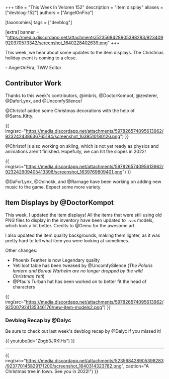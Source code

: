 +++
title = "This Week In Veloren 152"
description = "Item display"
aliases = ["devblog-152"]
authors = ["AngelOnFira"]

[taxonomies]
tags = ["devblog"]

[extra]
banner = "https://media.discordapp.net/attachments/523568428905398283/923409920370573342/screenshot_1640228402639.png"
+++

This week, we hear about some updates to the item displays. The Christmas
holiday event is coming to a close.

\- AngelOnFira, TWiV Editor

## Contributor Work

Thanks to this week's contributors, @imbris, @DoctorKompot, @zesterer,
@DaforLynx, and @UncomfySilence!

@Christof added some Christmas decorations with the help of @Sarra_Kitty.

{{
  img(src="https://media.discordapp.net/attachments/597826574095613962/923242438636765184/screenshot_1639510180126.png")
}}

@Christof is also working on skiing, which is not yet ready as physics and
animations aren't finished. Hopefully, we can hit the slopes in 2022!

{{
  img(src="https://media.discordapp.net/attachments/597826574095613962/923242909405413396/screenshot_1639769809401.png")
}}

@DaForLynx, @Oolnokk, and @Rarnage have been working on adding new music to the
game. Expect some more variety.

## Item Displays by @DoctorKompot

This week, I updated the item displays! All the items that were still using old
PNG files to display in the inventory have been updated to `.vox` models, which
look a lot better. Credits to @Gemu for the awesome art.

I also updated the item quality backgrounds, making them lighter, as it was
pretty hard to tell what item you were looking at sometimes.

Other changes:

- Phoenix Feather is now Legendary quality
- Yeti loot table has been tweaked by @UncomfySilence (*The Polaris lantern and
  Boreal Warhelm are no longer dropped by the wild Christmas Yeti*)
- @Pfau's Turban hat has been worked on to better fit the head of characters

{{
  img(src="https://media.discordapp.net/attachments/597826574095613962/925007924135346176/new-item-models2.png")
}}

### Devblog Recap by @Dalyc

Be sure to check out last week's devblog recap by @Dalyc if you missed it!

{{ youtube(id="Zbgb3JRKIHs") }}

<hr>

{{
  img(src="https://media.discordapp.net/attachments/523568428905398283/923770145829171200/screenshot_1640314323782.png",
  caption="A Christmas tree in town. See you in 2022!")
}}
